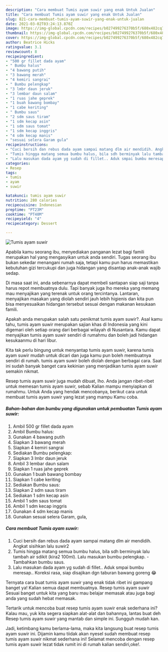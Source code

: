 ```yaml
---
description: "Cara membuat Tumis ayam suwir yang enak Untuk Jualan"
title: "Cara membuat Tumis ayam suwir yang enak Untuk Jualan"
slug: 821-cara-membuat-tumis-ayam-suwir-yang-enak-untuk-jualan
date: 2021-03-02T03:24:13.870Z
image: https://img-global.cpcdn.com/recipes/b027499276370b5f/680x482cq70/tumis-ayam-suwir-foto-resep-utama.jpg
thumbnail: https://img-global.cpcdn.com/recipes/b027499276370b5f/680x482cq70/tumis-ayam-suwir-foto-resep-utama.jpg
cover: https://img-global.cpcdn.com/recipes/b027499276370b5f/680x482cq70/tumis-ayam-suwir-foto-resep-utama.jpg
author: Beatrice Hicks
ratingvalue: 3.1
reviewcount: 8
recipeingredient:
- "500 gr fillet dada ayam"
- " Bumbu halus"
- "4 bawang putih"
- "3 bawang merah"
- "4 kemiri sangrai"
- " Bumbu pelengkap"
- "3 lmbr daun jeruk"
- "3 lembar daun salam"
- "1 ruas jahe geprek"
- "1 buah bawang bombay"
- "1 cabe keriting"
- " Bumbu saus"
- "2 sdm saus tiram"
- "1 sdm kecap asin"
- "1 sdm saus tomat"
- "1 sdm kecap inggris"
- "4 sdm kecap manis"
- "sesuai selera Garam gula"
recipeinstructions:
- "Cuci bersih dan rebus dada ayam sampai matang dlm air mendidih. Angkat sisihkan lalu suwir2"
- "Tumis hingga matang semua bumbu halus, bila sdh berminyak lalu tambah air sdikit (kira2 100ml). Lalu masukan bumbu pelengkap.  Tambahkan bumbu saus."
- "Lalu masukan dada ayam yg sudah di fillet.. Aduk smpai bumbu meresap.. Koreksi rasa, siap disajikan dgn taburan bawang goreng 😂"
categories:
- Resep
tags:
- tumis
- ayam
- suwir

katakunci: tumis ayam suwir 
nutrition: 280 calories
recipecuisine: Indonesian
preptime: "PT23M"
cooktime: "PT40M"
recipeyield: "4"
recipecategory: Dessert

---
```



![Tumis ayam suwir](https://img-global.cpcdn.com/recipes/b027499276370b5f/680x482cq70/tumis-ayam-suwir-foto-resep-utama.jpg)

Apabila kamu seorang ibu, menyediakan panganan lezat bagi famili merupakan hal yang mengasyikan untuk anda sendiri. Tugas seorang ibu bukan sekedar menangani rumah saja, tetapi kamu pun harus memastikan kebutuhan gizi tercukupi dan juga hidangan yang disantap anak-anak wajib sedap.

Di masa  saat ini, anda sebenarnya dapat membeli santapan siap saji tanpa harus repot membuatnya dulu. Tapi banyak juga lho mereka yang memang mau menyajikan yang terenak untuk orang tercintanya. Lantaran, menyajikan masakan yang diolah sendiri jauh lebih higienis dan kita pun bisa menyesuaikan hidangan tersebut sesuai dengan makanan kesukaan famili. 



Apakah anda merupakan salah satu penikmat tumis ayam suwir?. Asal kamu tahu, tumis ayam suwir merupakan sajian khas di Indonesia yang kini digemari oleh setiap orang dari berbagai wilayah di Nusantara. Kamu dapat menyajikan tumis ayam suwir sendiri di rumahmu dan boleh jadi hidangan kesukaanmu di hari libur.

Kita tak perlu bingung untuk menyantap tumis ayam suwir, karena tumis ayam suwir mudah untuk dicari dan juga kamu pun boleh membuatnya sendiri di rumah. tumis ayam suwir boleh diolah dengan berbagai cara. Saat ini sudah banyak banget cara kekinian yang menjadikan tumis ayam suwir semakin nikmat.

Resep tumis ayam suwir juga mudah dibuat, lho. Anda jangan ribet-ribet untuk memesan tumis ayam suwir, sebab Kalian mampu menyiapkan di rumahmu. Untuk Anda yang hendak mencobanya, berikut cara untuk membuat tumis ayam suwir yang lezat yang mampu Kamu coba.

<!--inarticleads1-->

##### Bahan-bahan dan bumbu yang digunakan untuk pembuatan Tumis ayam suwir:

1. Ambil 500 gr fillet dada ayam
1. Ambil  Bumbu halus:
1. Gunakan 4 bawang putih
1. Siapkan 3 bawang merah
1. Siapkan 4 kemiri sangrai
1. Sediakan  Bumbu pelengkap:
1. Siapkan 3 lmbr daun jeruk
1. Ambil 3 lembar daun salam
1. Siapkan 1 ruas jahe geprek
1. Gunakan 1 buah bawang bombay
1. Siapkan 1 cabe keriting
1. Sediakan  Bumbu saus:
1. Siapkan 2 sdm saus tiram
1. Sediakan 1 sdm kecap asin
1. Ambil 1 sdm saus tomat
1. Ambil 1 sdm kecap inggris
1. Gunakan 4 sdm kecap manis
1. Gunakan sesuai selera Garam, gula,




<!--inarticleads2-->

##### Cara membuat Tumis ayam suwir:

1. Cuci bersih dan rebus dada ayam sampai matang dlm air mendidih. Angkat sisihkan lalu suwir2
1. Tumis hingga matang semua bumbu halus, bila sdh berminyak lalu tambah air sdikit (kira2 100ml). Lalu masukan bumbu pelengkap.  - Tambahkan bumbu saus.
1. Lalu masukan dada ayam yg sudah di fillet.. Aduk smpai bumbu meresap.. Koreksi rasa, siap disajikan dgn taburan bawang goreng 😂




Ternyata cara buat tumis ayam suwir yang enak tidak ribet ini gampang banget ya! Kalian semua dapat membuatnya. Resep tumis ayam suwir Sesuai banget untuk kita yang baru mau belajar memasak atau juga bagi anda yang sudah hebat memasak.

Tertarik untuk mencoba buat resep tumis ayam suwir enak sederhana ini? Kalau mau, yuk kita segera siapkan alat-alat dan bahannya, lantas buat deh Resep tumis ayam suwir yang mantab dan simple ini. Sungguh mudah kan. 

Jadi, ketimbang kamu berlama-lama, maka kita langsung buat resep tumis ayam suwir ini. Dijamin kamu tiidak akan nyesel sudah membuat resep tumis ayam suwir nikmat sederhana ini! Selamat mencoba dengan resep tumis ayam suwir lezat tidak rumit ini di rumah kalian sendiri,oke!.

